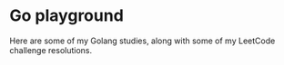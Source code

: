 # Go playground

Here are some of my Golang studies, along with some of my LeetCode challenge resolutions.